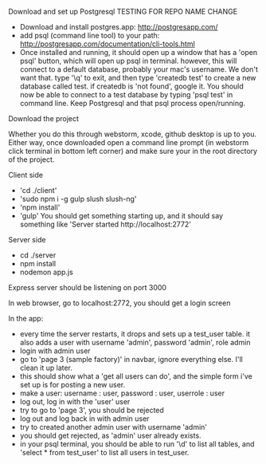 Download and set up Postgresql
TESTING FOR REPO NAME CHANGE
 - Download and install postgres.app: http://postgresapp.com/
 - add psql (command line tool) to your path: http://postgresapp.com/documentation/cli-tools.html
 - Once installed and running, it should open up a window that has a 'open psql' button, which will open up psql in terminal.  however, this will connect to a default database, probably your mac's username.  We don't want that.  type '\q' to exit, and then type 'createdb test' to create a new database called test.  if createdb is 'not found', google it.  You should now be able to connect to a test database by typing 'psql test' in command line.  Keep Postgresql and that psql process open/running.

Download the project

Whether you do this through webstorm, xcode, github desktop is up to you.  Either way, once downloaded open a command line prompt (in webstorm click terminal in bottom left corner) and make sure your in the root directory of the project.

Client side

 - 'cd ./client'
 - 'sudo npm i -g gulp slush slush-ng'
 - 'npm install'
 - 'gulp'
You should get something starting up, and it should say something like 'Server started http://localhost:2772'

Server side
 - cd ./server
 - npm install
 - nodemon app.js

Express server should be listening on port 3000

In web browser, go to localhost:2772, you should get a login screen

In the app:

 - every time the server restarts, it drops and sets up a test_user table.  it also adds a user with username 'admin', password 'admin', role admin
 - login with admin user
 - go to 'page 3 (sample factory)' in navbar, ignore everything else.  I'll clean it up later.
 - this should show what a 'get all users can do', and the simple form i've set up is for posting a new user.
 - make a user: username : user, password : user, userrole : user
 - log out, log in with the 'user' user
 - try to go to 'page 3', you should be rejected
 - log out and log back in with admin user
 - try to created another admin user with username 'admin'
 - you should get rejected, as 'admin' user already exists.
 - in your psql terminal, you should be able to run '\d' to list all tables, and 'select * from test_user' to list all users in test_user.
